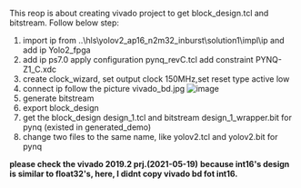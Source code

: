 This reop is about creating vivado project to get block_design.tcl and bitstream.
Follow below step:
1. import ip from ..\hls\yolov2_ap16_n2m32_inburst\solution1\impl\ip and add ip Yolo2_fpga
2. add ip ps7.0 apply configuration pynq_revC.tcl
   add constraint PYNQ-Z1_C.xdc
3. create clock_wizard, set output clock 150MHz,set reset type active low
4. connect ip follow the picture vivado_bd.jpg
![image]( https://github.com/dhm2013724/yolov2_xilinx_fpga/blob/150MHzTn4Tm32Tr26Tc26Cin4Cout2/vivado/vivado_bd2.jpg)
5. generate bitstream
6. export block_design
7. get the block_design design_1.tcl and bitstream design_1_wrapper.bit for pynq (existed in generated_demo)
8. change two files to the same name, like yolov2.tcl and yolov2.bit for pynq

__please check the vivado 2019.2 prj.(2021-05-19)__
__because int16's design is similar to float32's, here, I didnt copy vivado bd fot int16.__
